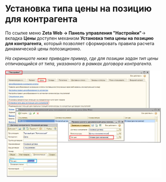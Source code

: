 # Установка типа цены на позицию для контрагента

По ссылке меню **Zeta Web → Панель управления "Настройки"**→ вкладка **Цены** доступен механизм **Установка типа цены на позицию для контрагента**, который позволяет сформировать правила расчета динамической цены попозиционно.

_На скриншоте ниже приведен пример,  где для позиции задан тип цены отличающийся от типа, указанного в рамках договора контрагента._

![](<../../.gitbook/assets/Image 68 (1).png>)

